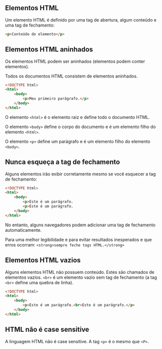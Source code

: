 ## Elementos HTML

Um elemento HTML é definido por uma tag de abertura, algum conteúdo e uma tag de fechamento:

```html
<p>Conteúdo do elemento</p>
```

## Elementos HTML aninhados

Os elementos HTML podem ser aninhados (elementos podem conter elementos).

Todos os documentos HTML consistem de elementos aninhados.

```html
<!DOCTYPE html>
<html>
    <body>
        <p>Meu primeiro parágrafo.</p>
    </body>
</html>
```

O elemento `<html>` é o elemento raiz e define todo o documento HTML.

O elemento `<body>` define o corpo do documento e é um elemento filho do elemento `<html>`.

O elemento `<p>` define um parágrafo e é um elemento filho do elemento `<body>`.

## Nunca esqueça a tag de fechamento

Alguns elementos irão exibir corretamente mesmo se você esquecer a tag de fechamento:

```html
<!DOCTYPE html>
<html>
    <body>
        <p>Este é um parágrafo.
        <p>Este é um parágrafo.
    </body>
</html>
```

No entanto, alguns navegadores podem adicionar uma tag de fechamento automaticamente.

Para uma melhor legibilidade e para evitar resultados inesperados e que erros ocorram: `<strong>sempre feche tags HTML.</strong>`

## Elementos HTML vazios

Alguns elementos HTML não possuem conteúdo. Estes são chamados de elementos vazios. `<br>` é um elemento vazio sem tag de fechamento (a tag `<br>` define uma quebra de linha).

```html
<!DOCTYPE html>
<html>
    <body>
        <p>Este é um parágrafo.<br>Este é um parágrafo.</p>
    </body>
</html>
```

## HTML não é case sensitive

A linguagem HTML não é case sensitive. A tag `<p>` é o mesmo que `<P>`.